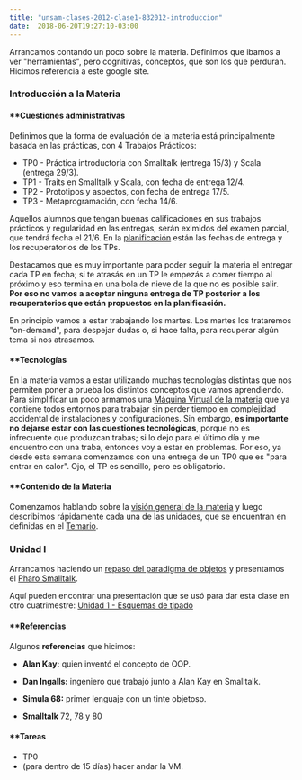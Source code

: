 ```yaml
---
title: "unsam-clases-2012-clase1-832012-introduccion"
date:  2018-06-20T19:27:10-03:00
---
```



Arrancamos contando un poco sobre la materia. Definimos que ibamos a ver "herramientas", pero cognitivas, conceptos, que son los que perduran.
Hicimos referencia a este google site. 


### []()Introducción a la Materia

#### **[]()Cuestiones administrativas
Definimos que la forma de evaluación de la materia está principalmente basada en las prácticas, con 4 Trabajos Prácticos:

* TP0 - Práctica introductoria con Smalltalk (entrega 15/3) y Scala (entrega 29/3).
* TP1 - Traits en Smalltalk y Scala, con fecha de entrega 12/4.
* TP2 - Prototipos y aspectos, con fecha de entrega 17/5.
* TP3 - Metaprogramación, con fecha 14/6.

Aquellos alumnos que tengan buenas calificaciones en sus trabajos prácticos y regularidad en las entregas, serán eximidos del examen parcial, que tendrá fecha el 21/6.
En la [planificación](unsam-planificacion) están las fechas de entrega y los recuperatorios de los TPs.


Destacamos que es muy importante para poder seguir la materia el entregar cada TP en fecha; si te atrasás en un TP le empezás a comer tiempo al próximo y eso termina en una bola de nieve de la que no es posible salir. **Por eso no vamos a aceptar ninguna entrega de TP posterior a los recuperatorios que están propuestos en la planificación.**



En principio vamos a estar trabajando los martes. Los martes los trataremos "on-demand", para despejar dudas o, si hace falta, para recuperar algún tema si nos atrasamos.



#### **[]()Tecnologías
En la materia vamos a estar utilizando muchas tecnologías distintas que nos permiten poner a prueba los distintos conceptos que vamos aprendiendo.
Para simplificar un poco armamos una [Máquina Virtual de la materia](te-virtualmachine) que ya contiene todos entornos para trabajar sin perder tiempo en complejidad accidental de instalaciones y configuraciones.
Sin embargo, **es importante no dejarse estar con las cuestiones tecnológicas**, porque no es infrecuente que produzcan trabas; si lo dejo para el último día y me encuentro con una traba, entonces voy a estar en problemas.
Por eso, ya desde esta semana comenzamos con una entrega de un TP0 que es "para entrar en calor". Ojo, el TP es sencillo, pero es obligatorio.


#### **[]()Contenido de la Materia
Comenzamos hablando sobre la [visión general de la materia](conceptos-abstracciones-y-conceptos-visin-general-de-la-materia) y luego describimos rápidamente cada una de las unidades, que se encuentran en definidas en el [Temario](temario).

### []()Unidad I


Arrancamos haciendo un [repaso del paradigma de objetos](conceptos-tipos-binding-repaso-objetos--smalltalk) y presentamos el [Pharo Smalltalk](te-smalltalk).

Aquí pueden encontrar una presentación que se usó para dar esta clase en otro cuatrimestre: [Unidad 1 - Esquemas de tipado](conceptos-tipos-binding)
#### **[]()Referencias
Algunos **referencias** que hicimos:

* **Alan Kay:** quien inventó el concepto de OOP.

* **Dan Ingalls:** ingeniero que trabajó junto a Alan Kay en Smalltalk.
* **Simula 68:** primer lenguaje con un tinte objetoso.
* **Smalltalk** 72, 78 y 80

#### **[]()Tareas

* TP0
* (para dentro de 15 días) hacer andar la VM.